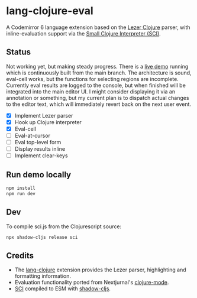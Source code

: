 # lang-clojure-eval

A Codemirror 6 language extension based on the [Lezer Clojure](https://github.com/nextjournal/lezer-clojure) parser, with inline-evaluation support via the [Small Clojure Interpreter (SCI)](https://github.com/babashka/sci).

## Status

Not working yet, but making steady progress. There is a [live demo](https://bobbicodes.github.io/lang-clojure-eval/) running which is continuously built from the main branch. The architecture is sound, eval-cell works, but the functions for selecting regions are incomplete. Currently eval results are logged to the console, but when finished will be integrated into the main editor UI. I might consider displaying it via an annotation or something, but my current plan is to dispatch actual changes to the editor text, which will immediately revert back on the next user event.

- [x] Implement Lezer parser
- [x] Hook up Clojure interpreter
- [x] Eval-cell
- [ ] Eval-at-cursor
- [ ] Eval top-level form
- [ ] Display results inline
- [ ] Implement clear-keys

## Run demo locally

```bash
npm install
npm run dev
```

## Dev

To compile sci.js from the Clojurescript source:

```bash
npx shadow-cljs release sci
```

## Credits

- The [lang-clojure](https://github.com/nextjournal/lang-clojure/) extension provides the Lezer parser, highlighting and formatting information.
- Evaluation functionality ported from Nextjurnal's [clojure-mode](https://github.com/nextjournal/clojure-mode/).
- [SCI](https://github.com/babashka/sci) compiled to ESM with [shadow-cljs](https://github.com/thheller/shadow-cljs).
